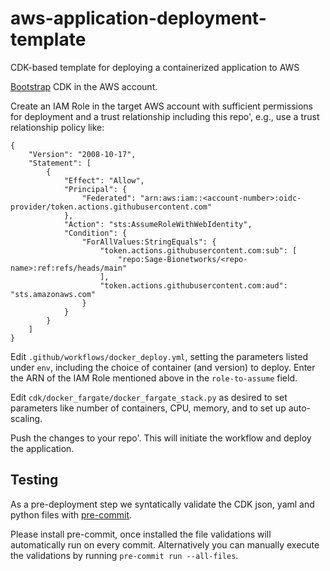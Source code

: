 # aws-application-deployment-template

CDK-based template for deploying a containerized application to AWS


[Bootstrap](https://docs.aws.amazon.com/cdk/v2/guide/bootstrapping.html) CDK in the AWS account.

Create an IAM Role in the target AWS account with sufficient permissions for deployment and a trust relationship including this repo', e.g., use a trust relationship policy like:

```
{
    "Version": "2008-10-17",
    "Statement": [
        {
            "Effect": "Allow",
            "Principal": {
                "Federated": "arn:aws:iam::<account-number>:oidc-provider/token.actions.githubusercontent.com"
            },
            "Action": "sts:AssumeRoleWithWebIdentity",
            "Condition": {
                "ForAllValues:StringEquals": {
                    "token.actions.githubusercontent.com:sub": [
                        "repo:Sage-Bionetworks/<repo-name>:ref:refs/heads/main"
                    ],
                    "token.actions.githubusercontent.com:aud": "sts.amazonaws.com"
                }
            }
        }
    ]
}
```

Edit `.github/workflows/docker_deploy.yml`, setting the parameters listed under `env`, including the choice of
container (and version) to deploy. Enter the ARN of the IAM Role mentioned above in the `role-to-assume` field.


Edit `cdk/docker_fargate/docker_fargate_stack.py` as desired to set parameters like number of containers, CPU, memory, and to set up auto-scaling.

Push the changes to your repo'. This will initiate the workflow and deploy the application.

## Testing
As a pre-deployment step we syntatically validate the CDK json, yaml and
python files with [pre-commit](https://pre-commit.com).

Please install pre-commit, once installed the file validations will
automatically run on every commit.  Alternatively you can manually
execute the validations by running `pre-commit run --all-files`.
